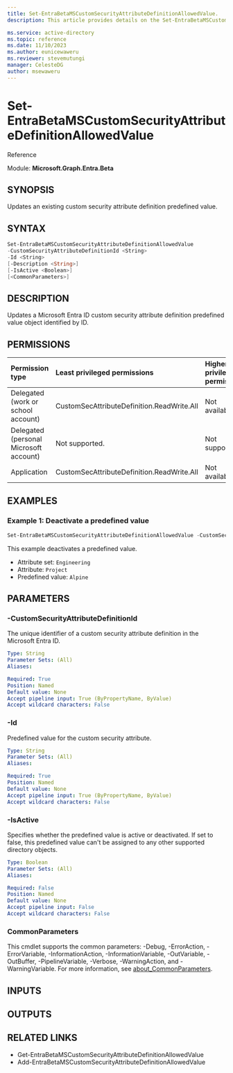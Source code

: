 ```yaml
---
title: Set-EntraBetaMSCustomSecurityAttributeDefinitionAllowedValue.
description: This article provides details on the Set-EntraBetaMSCustomSecurityAttributeDefinitionAllowedValue command.

ms.service: active-directory
ms.topic: reference
ms.date: 11/10/2023
ms.author: eunicewaweru
ms.reviewer: stevemutungi
manager: CelesteDG
author: msewaweru
---
```


# Set-EntraBetaMSCustomSecurityAttributeDefinitionAllowedValue

Reference

Module: **Microsoft.Graph.Entra.Beta**

## SYNOPSIS

Updates an existing custom security attribute definition predefined value.

## SYNTAX

```powershell
Set-EntraBetaMSCustomSecurityAttributeDefinitionAllowedValue
-CustomSecurityAttributeDefinitionId <String>
-Id <String>
[-Description <String>]
[-IsActive <Boolean>] 
[<CommonParameters>]
```

## DESCRIPTION
  
Updates a Microsoft Entra ID custom security attribute definition predefined value object identified by ID.

## PERMISSIONS

|Permission type|Least privileged permissions|Higher privileged permissions|
|:---|:---|:---|
|Delegated (work or school account)|CustomSecAttributeDefinition.ReadWrite.All|Not available.|
|Delegated (personal Microsoft account)|Not supported.|Not supported.|
|Application|CustomSecAttributeDefinition.ReadWrite.All|Not available.|

## EXAMPLES

### Example 1: Deactivate a predefined value

```powershell
Set-EntraBetaMSCustomSecurityAttributeDefinitionAllowedValue -CustomSecurityAttributeDefinitionId "Engineering_Project" -Id "Alpine" -IsActive $false
```

This example deactivates a predefined value.

- Attribute set: `Engineering`
- Attribute: `Project`
- Predefined value: `Alpine`

## PARAMETERS

### -CustomSecurityAttributeDefinitionId

The unique identifier of a custom security attribute definition in the Microsoft Entra ID.

```yaml
Type: String
Parameter Sets: (All)
Aliases:

Required: True
Position: Named
Default value: None
Accept pipeline input: True (ByPropertyName, ByValue)
Accept wildcard characters: False
```

### -Id

Predefined value for the custom security attribute.

```yaml
Type: String
Parameter Sets: (All)
Aliases:

Required: True
Position: Named
Default value: None
Accept pipeline input: True (ByPropertyName, ByValue)
Accept wildcard characters: False
```

### -IsActive

Specifies whether the predefined value is active or deactivated. If set to false, this predefined value can't be assigned to any other supported directory objects.

```yaml
Type: Boolean
Parameter Sets: (All)
Aliases:

Required: False
Position: Named
Default value: None
Accept pipeline input: False
Accept wildcard characters: False
```

### CommonParameters

This cmdlet supports the common parameters: -Debug, -ErrorAction, -ErrorVariable, -InformationAction, -InformationVariable, -OutVariable, -OutBuffer, -PipelineVariable, -Verbose, -WarningAction, and -WarningVariable. For more information, see [about_CommonParameters](http://go.microsoft.com/fwlink/?LinkID=113216).

## INPUTS

## OUTPUTS

## RELATED LINKS

- Get-EntraBetaMSCustomSecurityAttributeDefinitionAllowedValue
- Add-EntraBetaMSCustomSecurityAttributeDefinitionAllowedValue
